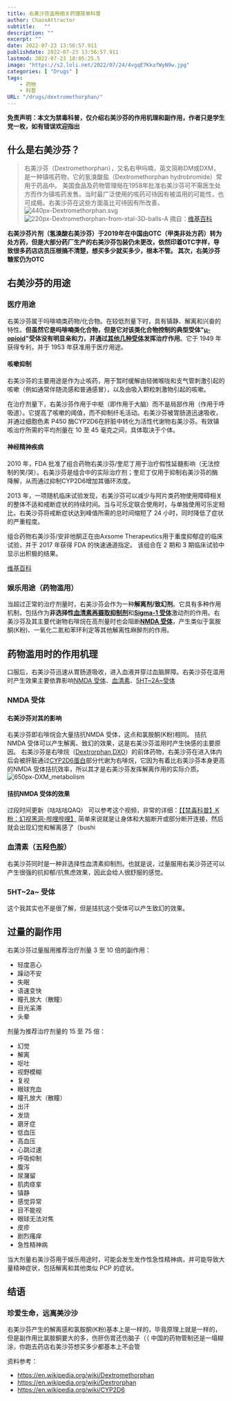 ```yaml
---
title: 右美沙芬滥用相关药理简单科普
author: ChaosAttractor
subtitle:   ""
description: ""
excerpt: ""
date: 2022-07-23 13:56:57.911
publishdate: 2022-07-23 13:56:57.911
lastmod: 2022-07-23 18:05:25.5
image: "https://s2.loli.net/2022/07/24/4vgqE7KkafWyN9w.jpg"
categories: [ "Drugs" ]
tags:
    - 药物
    - 科普
URL: "/drugs/dextromethorphan/"
---
```


**免责声明：本文为禁毒科普，仅介绍右美沙芬的作用机理和副作用，作者只是学生党一枚，如有错误欢迎指出**

## 什么是右美沙芬？

> 右美沙芬（Dextromethorphan），又名右甲吗喃，英文简称DM或DXM，是一种镇咳药物，它的氢溴酸盐（Dextromethorphan hydrobromide）常用于药品中。
> 美国食品及药物管理局在1958年批准右美沙芬可不需医生处方而作为镇咳药发售。当时最广泛使用的咳药可待因有被滥用的可能性，也可成瘾。右美沙芬在这些方面虽比可待因有所改善。
![440px-Dextromethorphan.svg](https://s2.loli.net/2022/07/24/AbGLO8PZc9KEhBk.png)
![220px-Dextromethorphan-from-xtal-3D-balls-A](https://s2.loli.net/2022/07/24/GKboAR512iULayp.png)
摘自：[维基百科](https://zh.wikipedia.org/zh-cn/右美沙芬)

**右美沙芬片剂（氢溴酸右美沙芬）于2019年在中国由OTC（甲类非处方药）转为处方药，但是大部分药厂生产的右美沙芬包装仍未更改，依然印着OTC字样，导致很多药店店员压根搞不清楚，想买多少就买多少，根本不管。
其次，右美沙芬糖浆仍为OTC**

## 右美沙芬的用途

### 医疗用途

右美沙芬属于吗啡喃类药物/化合物。在较低剂量下时，具有镇静、解离和兴奋的特性。**但虽然它是吗啡喃类化合物，但是它对该类化合物控制的典型受体"[μ-opioid](https://en.wikipedia.org/wiki/Μ-opioid_receptor)"受体没有明显亲和力，并通过[其他几种受体](https://en.wikipedia.org/wiki/Dextromethorphan#Pharmacology)发挥治疗作用**。它于 1949 年获得专利，并于 1953 年获准用于医疗用途。

#### 咳嗽抑制

右美沙芬的主要用途是作为止咳药，用于暂时缓解由轻微喉咙和支气管刺激引起的咳嗽（例如通常伴随流感和普通感冒），以及由吸入颗粒刺激物引起的咳嗽。

在治疗剂量下，右美沙芬作用于中枢（即作用于大脑）而不是局部作用（作用于呼吸道）。它提高了咳嗽的阈值，而不抑制纤毛活动。右美沙芬被胃肠道迅速吸收，并通过细胞色素 P450 酶CYP2D6在肝脏中转化为活性代谢物右美沙芬。有效镇咳治疗所需的平均剂量在 10 至 45 毫克之间，具体取决于个体。

#### 神经精神疾病

2010 年，FDA 批准了组合药物右美沙芬/奎尼丁用于治疗假性延髓影响（无法控制的笑/哭）。右美沙芬是组合中的实际治疗剂；奎尼丁仅用于抑制右美沙芬的酶 降解，从而通过抑制CYP2D6增加其循环浓度。

2013 年，一项随机临床试验发现，右美沙芬可以减少与阿片类药物使用障碍相关的整体不适和戒断症状的持续时间。当与可乐定联合使用时，与单独使用可乐定相比，右美沙芬将戒断症状达到峰值所需的总时间缩短了 24 小时，同时降低了症状的严重程度。

组合药物右美沙芬/安非他酮正在由Axsome Therapeutics用于重度抑郁症的临床试验，并于 2017 年获得 FDA 的快速通道指定。 该组合在 2 期和 3 期临床试验中显示出积极的结果。

[维基百科](https://en.wikipedia.org/wiki/Dextromethorphan#Medical_uses)

### 娱乐用途（药物滥用）

当超过正常的治疗剂量时，右美沙芬会作为一种**解离剂/致幻剂**。它具有多种作用机制，包括作为**非选择性**[**血清素再摄取抑制剂**](https://en.m.wikipedia.org/wiki/Serotonin_reuptake_inhibitor)和[**Sigma-1 受体**](https://en.wikipedia.org/wiki/Sigma-1_receptor)激动剂的作用。右美沙芬及其主要代谢物右啡烷在高剂量时也会阻断[**NMDA 受体**](https://en.m.wikipedia.org/wiki/NMDA_receptor)，产生类似于氯胺酮(K粉)、一氧化二氮和苯环利定等其他解离性麻醉剂的作用。

## 药物滥用时的作用机理

口服后，右美沙芬迅速从胃肠道吸收，进入血液并穿过血脑屏障。右美沙芬在滥用时产生效果主要依靠影响[NMDA 受体](https://en.wikipedia.org/wiki/NMDA_receptor)、[血清素](https://en.wikipedia.org/wiki/Serotonin_transporter)、[5HT~2A~受体](https://en.wikipedia.org/wiki/5-HT2A_receptor)

### NMDA 受体

#### 右美沙芬对其的影响
右美沙芬即右啡烷会大量拮抗NMDA 受体，这点和氯胺酮(K粉)相同。
拮抗NMDA 受体可以产生解离、致幻的效果，这是右美沙芬滥用时产生快感的主要原因。
右美沙芬是右啡烷（[Dextrorphan,DXO](https://en.wikipedia.org/wiki/Dextrorphan)）的前体药物，右美沙芬在进入体内后会被肝脏通过[CYP2D6蛋白](https://en.wikipedia.org/wiki/CYP2D6)部分代谢为右啡烷，它因为有着比右美沙芬本身更高的NMDA 受体拮抗效率，所以其才是右美沙芬发挥解离作用的实际介质。
![650px-DXM_metabolism](https://s2.loli.net/2022/07/24/5rmj6CnidkuwtKh.png)

#### 拮抗NMDA 受体的效果

过段时间更新（咕咕咕QAQ）
可以参考这个视频，非常的详细：[【【禁毒科普】K粉：幻视黑洞-哔哩哔哩】](https://b23.tv/vebXrYA)
简单来说就是让身体和大脑断开或部分断开连接，然后就会出现幻觉和解离感了（bushi

### 血清素（五羟色胺）

右美沙芬同时是一种非选择性血清素抑制剂。也就是说，过量服用右美沙芬还可以产生很强的抗抑郁/抗焦虑效果，因此会给人很舒服的感觉。

### 5HT~2a~ 受体

这个我其实也不是很了解，但是拮抗这个受体可以产生致幻的效果。

## 过量的副作用

右美沙芬过量服用推荐治疗剂量 3 至 10 倍的副作用：
- 轻度恶心
- 躁动不安
- 失眠
- 语速变快
- 瞳孔放大（散瞳）
- 目光呆滞
- 头晕

剂量为推荐治疗剂量的 15 至 75 倍：
- 幻觉
- 解离
- 呕吐
- 视野模糊
- 复视
- 眼球充血
- 瞳孔放大（散瞳）
- 出汗
- 发烧
- 磨牙症
- 低血压
- 高血压
- 心跳过速
- 呼吸抑制
- 腹泻
- 尿潴留
- 肌肉痉挛
- 镇静
- 感觉异常
- 目不能视
- 眼球无法对焦
- 皮疹
- 剧烈瘙痒
- 急性精神病

当大剂量右美沙芬用于娱乐用途时，可能会发生发作性急性精神病，并可能导致大量精神症状，包括解离和其他类似 PCP 的症状。

## 结语

### 珍爱生命，远离美沙沙
右美沙芬产生的解离感和氯胺酮(K粉)基本上是一样的，毕竟原理上就是一样的，但是副作用比氯胺酮要大的多，伤肝伤胃还伤脑子（（
中国的药物管制还是一塌糊涂，你跑去药店右美沙芬想买多少都基本上不会管

资料参考：
- https://en.wikipedia.org/wiki/Dextromethorphan
- https://en.wikipedia.org/wiki/Dextrorphan
- https://en.wikipedia.org/wiki/CYP2D6